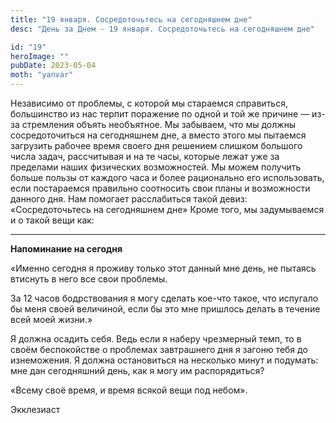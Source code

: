 ```yaml
---
title: "19 января. Сосредоточьтесь на сегодняшнем дне"
desc: "День за Днем - 19 января. Сосредоточьтесь на сегодняшнем дне"

id: "19"
heroImage: ""
pubDate: 2023-05-04
moth: "yanvar"
---
```


Независимо от проблемы, с которой мы стараемся справиться, большинство из нас
терпит поражение по одной и той же причине — из-за стремления объять
необъятное. Мы забываем, что мы должны сосредоточиться на сегодняшнем дне, а
вместо этого мы пытаемся загрузить рабочее время своего дня решением слишком
большого числа задач, рассчитывая и на те часы, которые лежат уже за пределами
наших физических возможностей. Мы можем получить больше пользы от каждого часа
и более рационально его использовать, если постараемся правильно соотносить
свои планы и возможности данного дня. Нам помогает расслабиться такой девиз:
«Сосредоточьтесь на сегодняшнем дне» Кроме того, мы задумываемся и о такой
вещи как:

---

**Напоминание на сегодня**

«Именно сегодня я проживу только этот данный мне день, не пытаясь втиснуть в
него все свои проблемы.

За 12 часов бодрствования я могу сделать кое-что такое, что испугало бы меня
своей величиной, если бы это мне пришлось делать в течение всей моей жизни.»

Я должна осадить себя. Ведь если я наберу чрезмерный темп, то в своём
беспокойстве о проблемах завтрашнего дня я загоню тебя до изнеможения. Я
должна остановиться на несколько минут и подумать: мне дан сегодняшний день,
как я могу им распорядиться?

«Всему своё время, и время всякой вещи под небом».

Экклезиаст
